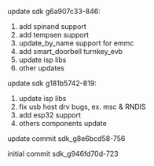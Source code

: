 update sdk g6a907c33-846:
1. add spinand support
2. add tempsen support
3. update_by_name support for emmc
4. add smart_doorbell turnkey_evb
5. update isp libs
6. other updates

update sdk g181b5742-819:
1. update isp libs
2. fix usb host drv bugs, ex. msc & RNDIS
3. add esp32 support
4. others components update

update commit sdk_g8e6bcd58-756

initial commit sdk_g946fd70d-723
